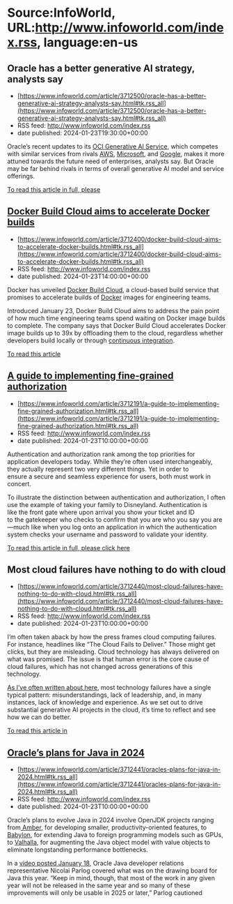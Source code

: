 # Source:InfoWorld, URL:http://www.infoworld.com/index.rss, language:en-us

## Oracle has a better generative AI strategy, analysts say
 - [https://www.infoworld.com/article/3712500/oracle-has-a-better-generative-ai-strategy-analysts-say.html#tk.rss_all](https://www.infoworld.com/article/3712500/oracle-has-a-better-generative-ai-strategy-analysts-say.html#tk.rss_all)
 - RSS feed: http://www.infoworld.com/index.rss
 - date published: 2024-01-23T19:30:00+00:00

<article>
	<section class="page">
<p>Oracle’s recent updates to its <a href="https://www.infoworld.com/article/3706878/oracle-unveils-its-api-led-generative-ai-service-with-cohere-s-llms.html">OCI Generative AI Service</a>, which competes with similar services from rivals <a href="https://www.infoworld.com/article/3711384/heres-what-aws-revealed-about-its-generative-ai-strategy-at-re-invent-2023.html">AWS</a>, <a href="https://www.infoworld.com/article/3686694/getting-started-with-azure-openai.html">Microsoft</a>, and <a href="https://www.infoworld.com/article/3696208/google-s-vertex-ai-machine-learning-platform-gets-generative-ai-tools.html">Google</a>, makes it more attuned towards the future need of enterprises, analysts say. But Oracle may be far behind rivals in terms of overall generative AI model and service offerings.</p><p class="jumpTag"><a href="/article/3712500/oracle-has-a-better-generative-ai-strategy-analysts-say.html#jump">To read this article in full, please 

## Docker Build Cloud aims to accelerate Docker builds
 - [https://www.infoworld.com/article/3712400/docker-build-cloud-aims-to-accelerate-docker-builds.html#tk.rss_all](https://www.infoworld.com/article/3712400/docker-build-cloud-aims-to-accelerate-docker-builds.html#tk.rss_all)
 - RSS feed: http://www.infoworld.com/index.rss
 - date published: 2024-01-23T14:00:00+00:00

<article>
	<section class="page">
<p>Docker has unveiled <a href="https://www.docker.com/products/build-cloud/" rel="nofollow">Docker Build Cloud</a>, a cloud-based build service that promises to accelerate builds of <a href="https://www.infoworld.com/article/3204171/what-is-docker-the-spark-for-the-container-revolution.html">Docker</a> images for engineering teams.</p><p>Introduced January 23, Docker Build Cloud aims to address the pain point of how much time engineering teams spend waiting on Docker image builds to complete. The company says that Docker Build Cloud accelerates Docker image builds up to 39x by offloading them to the cloud, regardless whether developers build locally or through <a href="https://www.infoworld.com/article/3271126/what-is-cicd-continuous-integration-and-continuous-delivery-explained.html">continuous integration</a>.</p><p class="jumpTag"><a href="/article/3712400/docker-build-cloud-aims-to-accelerate-docker-builds.html#jump">To read this article

## A guide to implementing fine-grained authorization
 - [https://www.infoworld.com/article/3712191/a-guide-to-implementing-fine-grained-authorization.html#tk.rss_all](https://www.infoworld.com/article/3712191/a-guide-to-implementing-fine-grained-authorization.html#tk.rss_all)
 - RSS feed: http://www.infoworld.com/index.rss
 - date published: 2024-01-23T10:00:00+00:00

<article>
	<section class="page">
<p>Authentication and authorization rank among the top priorities for application developers today. While they’re often used interchangeably, they actually represent two very different things. Yet in order to ensure a secure and seamless experience for users, both must work in concert.</p><p>To illustrate the distinction between authentication and authorization, I often use the example of taking your family to Disneyland. Authentication is like the front gate where upon arrival you show your ticket and ID to the gatekeeper who checks to confirm that you are who you say you are—much like when you log onto an application in which the authentication system checks your username and password to validate your identity.</p><p class="jumpTag"><a href="/article/3712191/a-guide-to-implementing-fine-grained-authorization.html#jump">To read this article in full, please click here</a></p></section></article>

## Most cloud failures have nothing to do with cloud
 - [https://www.infoworld.com/article/3712440/most-cloud-failures-have-nothing-to-do-with-cloud.html#tk.rss_all](https://www.infoworld.com/article/3712440/most-cloud-failures-have-nothing-to-do-with-cloud.html#tk.rss_all)
 - RSS feed: http://www.infoworld.com/index.rss
 - date published: 2024-01-23T10:00:00+00:00

<article>
	<section class="page">
<p>I’m often taken aback by how the press frames cloud computing failures. For instance, headlines like “The Cloud Fails to Deliver.” Those might get clicks, but they are misleading. Cloud technology has always delivered on what was promised. The issue is that human error is the core cause of cloud failures, which has not changed across generations of this technology.</p><p><a href="https://www.infoworld.com/search?q=Linthicum+%2B+fail#gsc.tab=0&amp;gsc.q=Linthicum%20%2B%20cloud%20fail&amp;gsc.sort=date">As I’ve often written about here</a>, most technology failures have a single typical pattern: misunderstandings, lack of leadership, and, in many instances, lack of knowledge and experience. As we set out to drive substantial generative AI projects in the cloud, it’s time to reflect and see how we can do better.</p><p class="jumpTag"><a href="/article/3712440/most-cloud-failures-have-nothing-to-do-with-cloud.html#jump">To read this article in

## Oracle’s plans for Java in 2024
 - [https://www.infoworld.com/article/3712441/oracles-plans-for-java-in-2024.html#tk.rss_all](https://www.infoworld.com/article/3712441/oracles-plans-for-java-in-2024.html#tk.rss_all)
 - RSS feed: http://www.infoworld.com/index.rss
 - date published: 2024-01-23T10:00:00+00:00

<article>
	<section class="page">
<p>Oracle’s plans to evolve Java in 2024 involve OpenJDK projects ranging from<a href="https://openjdk.org/projects/amber/" rel="nofollow"> Amber</a>, for developing smaller, productivity-oriented features, to <a href="https://openjdk.org/projects/babylon/" rel="nofollow">Babylon</a>, for extending Java to foreign programming models such as GPUs, to <a href="https://openjdk.org/projects/valhalla/" rel="nofollow">Valhalla</a>, for augmenting the Java object model with value objects to eliminate longstanding performance bottlenecks.</p><p>In a <a href="https://inside.java/2024/01/18/newscast-61/" rel="nofollow">video posted January 18</a>, Oracle Java developer relations representative Nicolai Parlog covered what was on the drawing board for Java this year. “Keep in mind, though, that most of the work in any given year will not be released in the same year and so many of these improvements will only be usable in 2025 or later,” Parlog cautioned

